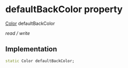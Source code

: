 


# defaultBackColor property






[Color](https://api.flutter.dev/flutter/dart-ui/Color-class.html) defaultBackColor
  
_read / write_






## Implementation

```dart
static Color defaultBackColor;


```








